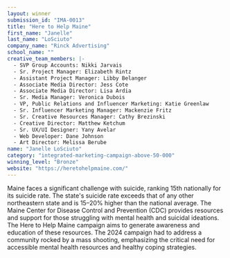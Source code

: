 ```yaml
---
layout: winner
submission_id: "IMA-0013"
title: "Here to Help Maine"
first_name: "Janelle"
last_name: "LoSciuto"
company_name: "Rinck Advertising"
school_name: ""
creative_team_members: |-
  - SVP Group Accounts: Nikki Jarvais
  - Sr. Project Manager: Elizabeth Rintz
  - Assistant Project Manager: Libby Belanger
  - Associate Media Director: Jess Cote
  - Associate Media Director: Lisa Ardia
  - Sr. Media Manager: Veronica Dubois
  - VP, Public Relations and Influencer Marketing: Katie Greenlaw
  - Sr. Influencer Marketing Manager: Mackenzie Fritz
  - Sr. Creative Resources Manager: Cathy Brezinski
  - Creative Director: Matthew Ketchum
  - Sr. UX/UI Designer: Yany Avelar
  - Web Developer: Dane Johnson
  - Art Director: Melissa Berube
name: "Janelle LoSciuto"
category: "integrated-marketing-campaign-above-50-000"
winning_level: "Bronze"
website: "https://heretohelpmaine.com/"
---
```


Maine faces a significant challenge with suicide, ranking 15th nationally for its suicide rate. The state's suicide rate exceeds that of any other northeastern state and is 15–20% higher than the national average. The Maine Center for Disease Control and Prevention (CDC) provides resources and support for those struggling with mental health and suicidal ideations. The Here to Help Maine campaign aims to generate awareness and education of these resources. The 2024 campaign had to address a community rocked by a mass shooting, emphasizing the critical need for accessible mental health resources and healthy coping strategies.
